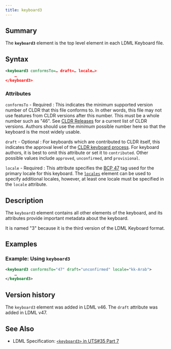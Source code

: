 ```yaml
---
title: keyboard3
---
```


## Summary

The **`keyboard3`** element is the top level element in each LDML Keyboard file.

## Syntax

```xml
<keyboard3 conformsTo=… draft=… locale…>
    …
</keyboard3>
```

### Attributes

`conformsTo` - Required
:   This indicates the minimum supported version number of CLDR that this file conforms to.  In other words, this file may not use features from CLDR versions after this number. This must be a whole number such as "46". See [CLDR Releases] for a current list of CLDR versions. Authors should use the _minimum_ possible number here so that the keyboard is the most widely usable.

`draft` - Optional
:   For keyboards which are contributed to CLDR itself, this indicates the approval level of the [CLDR keyboard process]. For keyboard authors, it is best to omit this attribute or set it to `contributed`. Other possible values include `approved`, `unconfirmed`, and `provisional`.

`locale` - Required
:   This attribute specifies the [BCP 47] tag used for the primary locale for this keyboard. The [`locales`](./locales) element can be used to specify additional locales, however, at least one locale must be specified in the `locale` attribute.

## Description

The `keyboard3` element contains all other elements of the keyboard, and its attributes provide important metadata about the keyboard.

It is named "3" because it is the third version of the LDML Keyboard format.

## Examples

### Example: Using `keyboard3`

```xml
<keyboard3 conformsTo="47" draft="unconfirmed" locale="kk-Arab">
    …
</keyboard3>
```

## Version history

The `keyboard3` element was added in LDML v46. The `draft` attribute was added in LDML v47.

[CLDR Releases]: https://cldr.unicode.org/index/downloads
[CLDR keyboard process]: https://cldr.unicode.org/index/process/keyboard-repository-process
[BCP 47]: ../../current-version/reference/bcp-47

## See Also

- LDML Specification: [`<keyboard3>` in UTS#35 Part 7][tr35-element-keyboard3]

[tr35-element-keyboard3]: https://www.unicode.org/reports/tr35/tr35-keyboards.html#element-keyboard3

